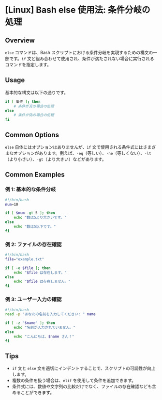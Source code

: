 # [Linux] Bash else 使用法: 条件分岐の処理

## Overview
`else` コマンドは、Bash スクリプトにおける条件分岐を実現するための構文の一部です。`if` 文と組み合わせて使用され、条件が満たされない場合に実行されるコマンドを指定します。

## Usage
基本的な構文は以下の通りです。

```bash
if [ 条件 ]; then
    # 条件が真の場合の処理
else
    # 条件が偽の場合の処理
fi
```

## Common Options
`else` 自体にはオプションはありませんが、`if` 文で使用される条件式にはさまざまなオプションがあります。例えば、`-eq`（等しい）、`-ne`（等しくない）、`-lt`（より小さい）、`-gt`（より大きい）などがあります。

## Common Examples

### 例 1: 基本的な条件分岐
```bash
#!/bin/bash
num=10

if [ $num -gt 5 ]; then
    echo "数は5より大きいです。"
else
    echo "数は5以下です。"
fi
```

### 例 2: ファイルの存在確認
```bash
#!/bin/bash
file="example.txt"

if [ -e $file ]; then
    echo "$file は存在します。"
else
    echo "$file は存在しません。"
fi
```

### 例 3: ユーザー入力の確認
```bash
#!/bin/bash
read -p "あなたの名前を入力してください: " name

if [ -z "$name" ]; then
    echo "名前が入力されていません。"
else
    echo "こんにちは、$name さん！"
fi
```

## Tips
- `if` 文と `else` 文を適切にインデントすることで、スクリプトの可読性が向上します。
- 複数の条件を扱う場合は、`elif` を使用して条件を追加できます。
- 条件式には、数値や文字列の比較だけでなく、ファイルの存在確認なども含めることができます。
